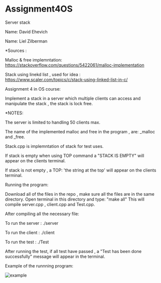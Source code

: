 # Assignment4OS
Server stack

Name: David Ehevich

Name: Liel Zilberman

*Sources :

Malloc & free implemntation: https://stackoverflow.com/questions/5422061/malloc-implementation

Stack using linekd list , used for idea : https://www.scaler.com/topics/c/stack-using-linked-list-in-c/

Assignment 4 in OS course: 

Implement a stack in a server which multiple clients can access and manipulate the stack , the stack is lock free.

*NOTES:

The server is limited to handling 50 clients max.

The name of the implemented malloc and free in the program , are: _malloc and _free.

Stack.cpp is implemntation of stack for test uses.

If stack is empty when using TOP command a "STACK IS EMPTY" will appear on the clients terminal.

If stack is not empty , a TOP: 'the string at the top' will appear on the clients terminal.

Running the program: 

Download all of the files in the repo , make sure all the files are in the same directory. Open terminal in this directory and type: "make all"
This will compile server.cpp , client.cpp and Test.cpp.

After compiling all the necessary file:

To run the server : ./server

To run the client : ./client

To run the test : ./Test

After running the test, if all test have passed , a "Test has been done successfully" message will appear in the terminal.

Example of the runnning program: 

![example](https://user-images.githubusercontent.com/54214707/164759511-ad2f25df-8c6e-4fe5-81a5-2a2bcc89fd42.PNG)


